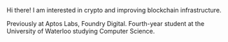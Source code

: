 Hi there! I am interested in crypto and improving blockchain infrastructure. 

Previously at Aptos Labs, Foundry Digital. Fourth-year student at the University of Waterloo studying Computer Science.
